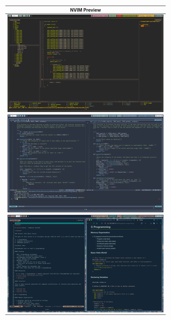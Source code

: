 | NVIM Preview             |
|--------------------------|
| ![Nvim](./preview.png)   |
| ![nvim2](./preview2.png) |
| ![nvim3](./preview3.png) |


